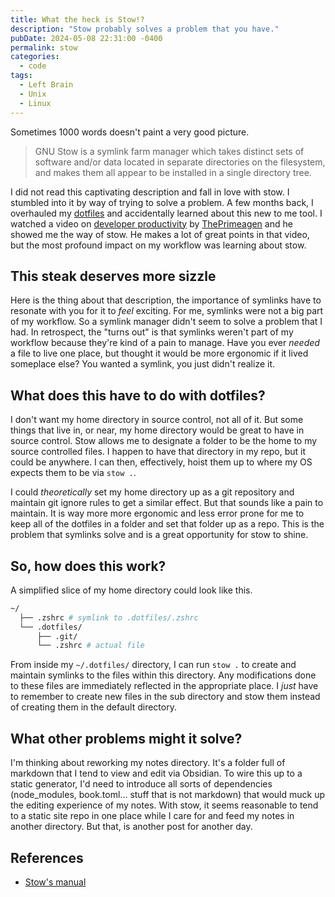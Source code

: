```yaml
---
title: What the heck is Stow!?
description: "Stow probably solves a problem that you have."
pubDate: 2024-05-08 22:31:00 -0400
permalink: stow
categories:
  - code
tags:
  - Left Brain
  - Unix
  - Linux
---
```


Sometimes 1000 words doesn't paint a very good picture.

> GNU Stow is a symlink farm manager which takes distinct sets of software
> and/or data located in separate directories on the filesystem, and makes them
> all appear to be installed in a single directory tree.

I did not read this captivating description and fall in love with stow.
I stumbled into it by way of trying to solve a problem. A few months back, I
overhauled my [dotfiles](https://github.com/RyanParsley/dotfiles) and
accidentally learned about this new to me tool. I watched a video on
[developer productivity](https://frontendmasters.com/courses/developer-productivity/)
by [ThePrimeagen](https://www.youtube.com/@ThePrimeagen) and he showed me the
way of stow. He makes a lot of great points in that video, but the most
profound impact on my workflow was learning about stow.

## This steak deserves more sizzle

Here is the thing about that description, the importance of symlinks have to
resonate with you for it to _feel_ exciting. For me, symlinks were not a big
part of my workflow. So a symlink manager didn't seem to solve a problem that I
had. In retrospect, the "turns out" is that symlinks weren't part of my
workflow because they're kind of a pain to manage. Have you ever _needed_ a file
to live one place, but thought it would be more ergonomic if it lived someplace
else? You wanted a symlink, you just didn't realize it.

## What does this have to do with dotfiles?

I don't want my home directory in source control, not all of it. But some things
that live in, or near, my home directory would be great to have in source control.
Stow allows me to designate a folder to be the home to my source controlled
files. I happen to have that directory in my repo, but it could be anywhere. I
can then, effectively, hoist them up to where my OS expects them to be via
`stow .`.

I could _theoretically_ set my home directory up as a git repository and
maintain git ignore rules to get a similar effect. But that sounds like a pain
to maintain. It is way more more ergonomic and less error prone for me to keep
all of the dotfiles in a folder and set that folder up as a repo. This is the
problem that symlinks solve and is a great opportunity for stow to shine.

## So, how does this work?

A simplified slice of my home directory could look like this.

```bash
~/
  ├── .zshrc # symlink to .dotfiles/.zshrc
  └── .dotfiles/
      ├── .git/
      └── .zshrc # actual file
```

From inside my `~/.dotfiles/` directory, I can run `stow .` to create and
maintain symlinks to the files within this directory. Any modifications done to
these files are immediately reflected in the appropriate place. I _just_ have to
remember to create new files in the sub directory and stow them instead of
creating them in the default directory.

## What other problems might it solve?

I'm thinking about reworking my notes directory. It's a folder full of markdown
that I tend to view and edit via Obsidian. To wire this up to a static generator,
I'd need to introduce all sorts of dependencies (node_modules, book.toml...
stuff that is not markdown) that would muck up the editing experience of my notes.
With stow, it seems reasonable to tend to a static site repo in one place while
I care for and feed my notes in another directory. But that, is another post for
another day.

## References

- [Stow's manual](https://www.gnu.org/software/stow/manual/stow.html)
